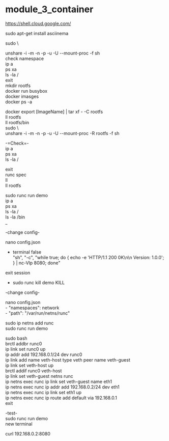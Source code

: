 # module_3_container  

https://shell.cloud.google.com/  

sudo apt-get install asciinema  

sudo \  

unshare -i -m -n -p -u -U --mount-proc -f sh  
check namespace  
ip a  
ps xa  
ls -la /  
exit  
mkdir rootfs  
docker run busybox  
docker imasges  
docker ps -a  

docker export  [ImageName] | tar xf - -C rootfs   
ll rootfs  
ll rootfs/bin  
sudo \  
unshare -i -m -n -p -u -U --mount-proc -R rootfs -f sh  

-=Check=-  
ip a  
ps xa  
ls -la /  

exit  
runc spec   
ll  
ll rootfs  

sudo runc run demo  
ip a  
ps xa  
ls -la /  
ls -la /bin  
_  

-change config-  

nano config.json   
- terminal  false  
"sh", "-c", "while true; do { echo -e 'HTTP/1.1 200 0K\n\n Version: 1.0.0'; } | nc-Vlp 8080; done"  

exit session  
- sudo runc kill demo KILL  

-change config-  

nano config.json   
	- "namespaces": network  
	- "path": "/var/run/netns/runc"  

sudo ip netns add runc  
sudo runc run demo  

sudo bash  
brctl addbr runc0  
ip link set runc0 up  
ip addr add 192.168.0.1/24 dev runc0  
ip link add name veth-host type veth peer name veth-guest  
ip link set veth-host up  
brctl addif runc0 veth-host  
ip link set veth-guest netns runc  
ip netns exec runc ip link set veth-guest name eth1  
ip netns exec runc ip addr add 192.168.0.2/24 dev eth1  
ip netns exec runc ip link set eth1 up  
ip netns exec runc ip route add default via 192.168.0.1  
exit  

-test-  
sudo runc run demo  
new terminal  

curl 192.168.0.2:8080  
 
